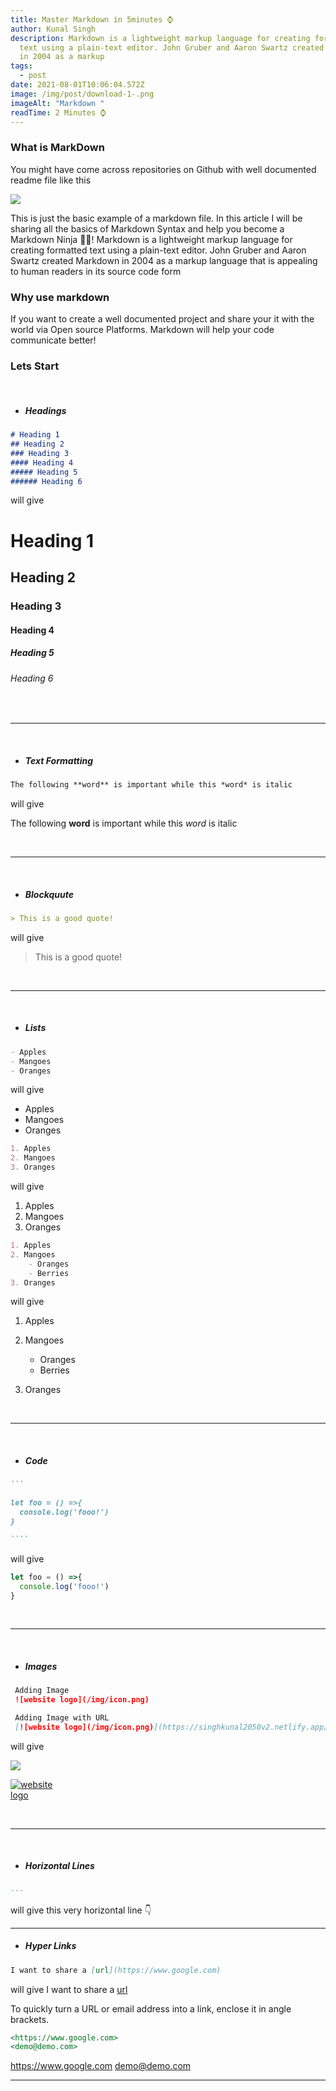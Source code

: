 ```yaml
---
title: Master Markdown in 5minutes ⌚
author: Kunal Singh
description: Markdown is a lightweight markup language for creating formatted
  text using a plain-text editor. John Gruber and Aaron Swartz created Markdown
  in 2004 as a markup
tags:
  - post
date: 2021-08-01T10:06:04.572Z
image: /img/post/download-1-.png
imageAlt: "Markdown "
readTime: 2 Minutes ⌚
---
```

### What is MarkDown

You might have come across repositories on Github with well documented readme file like this 

![](/img/post/screenshot-2021-08-01-154511.png)

This is just the basic example of a markdown file. In this article I will be sharing all the basics of Markdown Syntax and help you become a Markdown Ninja 🐱‍👤!
Markdown is a lightweight markup language for creating formatted text using a plain-text editor. John Gruber and Aaron Swartz created Markdown in 2004 as a markup language that is appealing to human readers in its source code form

### Why use markdown

If you want to create a well documented project and share your it with the world via Open source Platforms. Markdown will help your code communicate better!

### Lets Start

<br>

* ##### Headings

```markdown
# Heading 1 
## Heading 2 
### Heading 3 
#### Heading 4 
##### Heading 5 
###### Heading 6 
```

will give

# Heading 1

## Heading 2

### Heading 3

#### Heading 4

##### Heading 5

###### Heading 6

<br>
<hr>
<br>

* ##### Text Formatting

```markdown
The following **word** is important while this *word* is italic
```

will give 

The following **word** is important while this *word* is italic

<br>
<hr>
<br>

* ##### Blockquute

```markdown
> This is a good quote! 
```

will give 

> This is a good quote! 

<br>
<hr>
<br>

* ##### Lists

```markdown
- Apples
- Mangoes 
- Oranges 
```

will give 

* Apples
* Mangoes 
* Oranges 

```markdown
1. Apples
2. Mangoes 
3. Oranges 
```

will give 

1. Apples
2. Mangoes 
3. Oranges 

```markdown
1. Apples
2. Mangoes 
    - Oranges
    - Berries
3. Oranges 
```

will give 

1. Apples
2. Mangoes

   * Oranges 
   * Berries
3. Oranges 

<br>
<hr>
<br>

* ##### Code

`````markdown
```

let foo = () =>{
  console.log('fooo!')
}

````
`````

will give

```javascript
let foo = () =>{
  console.log('fooo!')
}
```

<br>
<hr>
<br>

* ##### Images

```markdown
 Adding Image 
 ![website logo](/img/icon.png)

 Adding Image with URL
 [![website logo](/img/icon.png)](https://singhkunal2050v2.netlify.app/)

```

will give 

<img src="/img/icon.png" style="max-width:100px;">

<a href="https://singhkunal2050v2.netlify.app/"><img src="/img/icon.png" alt="website logo" style="max-width:100px;"></a>

<br>
<hr>
<br>

* ##### Horizontal Lines

```markdown
---
```

will give  this very horizontal line 👇

- - -

* ##### Hyper Links

```markdown
I want to share a [url](https://www.google.com)
```

will give
I want to share a [url](//google.com)

To quickly turn a URL or email address into a link, enclose it in angle brackets.

```markdown
<https://www.google.com>
<demo@demo.com>
```
<https://www.google.com>
<demo@demo.com>



---